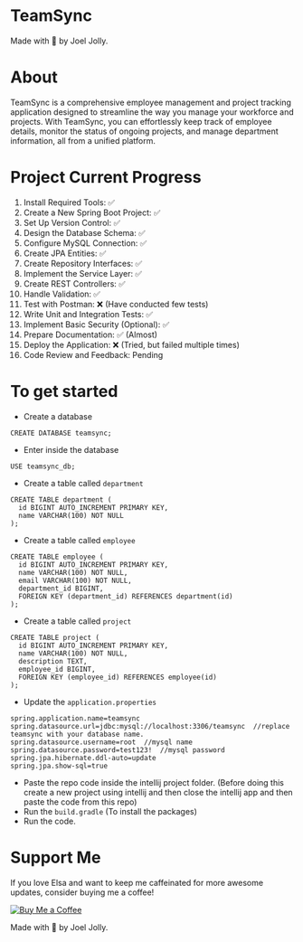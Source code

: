 # TeamSync
Made with 💖 by Joel Jolly.

# About
TeamSync is a comprehensive employee management and project tracking application designed to streamline the way you manage your workforce and projects. With TeamSync, you can effortlessly keep track of employee details, monitor the status of ongoing projects, and manage department information, all from a unified platform.

# Project Current Progress
1. Install Required Tools: ✅ 
2. Create a New Spring Boot Project: ✅ 
3. Set Up Version Control: ✅ 
4. Design the Database Schema: ✅ 
5. Configure MySQL Connection: ✅ 
6. Create JPA Entities: ✅ 
7. Create Repository Interfaces: ✅ 
8. Implement the Service Layer: ✅ 
9. Create REST Controllers: ✅ 
10. Handle Validation: ✅ 
11. Test with Postman: ❌ (Have conducted few tests)
12. Write Unit and Integration Tests: ✅ 
13. Implement Basic Security (Optional): ✅
14. Prepare Documentation: ✅ (Almost)
15. Deploy the Application: ❌ (Tried, but failed multiple times)
16. Code Review and Feedback: Pending

# To get started
* Create a database
```
CREATE DATABASE teamsync;
```
* Enter inside the database
```
USE teamsync_db;
```

* Create a table called `department`

```
CREATE TABLE department (
  id BIGINT AUTO_INCREMENT PRIMARY KEY,
  name VARCHAR(100) NOT NULL
);
```

* Create a table called `employee`
```
CREATE TABLE employee (
  id BIGINT AUTO_INCREMENT PRIMARY KEY,
  name VARCHAR(100) NOT NULL,
  email VARCHAR(100) NOT NULL,
  department_id BIGINT,
  FOREIGN KEY (department_id) REFERENCES department(id)
);
```
* Create a table called `project`
```
CREATE TABLE project (
  id BIGINT AUTO_INCREMENT PRIMARY KEY,
  name VARCHAR(100) NOT NULL,
  description TEXT,
  employee_id BIGINT,
  FOREIGN KEY (employee_id) REFERENCES employee(id)
);
```
* Update the `application.properties`
```
spring.application.name=teamsync
spring.datasource.url=jdbc:mysql://localhost:3306/teamsync  //replace teamsync with your database name.
spring.datasource.username=root  //mysql name
spring.datasource.password=test123!  //mysql password
spring.jpa.hibernate.ddl-auto=update
spring.jpa.show-sql=true
```
* Paste the repo code inside the intellij project folder. (Before doing this create a new project using intellij and then close the intellij app and then paste the code from this repo)
* Run the `build.gradle` (To install the packages)
* Run the code.

# Support Me
If you love Elsa and want to keep me caffeinated for more awesome updates, consider buying me a coffee!

[![Buy Me a Coffee](https://img.shields.io/badge/Buy%20Me%20a%20Coffee-Donate-orange?style=for-the-badge&logo=buy-me-a-coffee)](https://www.buymeacoffee.com/withinjoel)

Made with 💖 by Joel Jolly.
